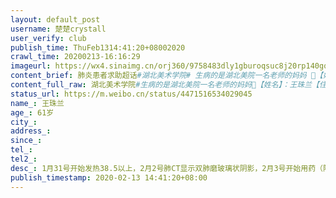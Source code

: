```yaml
---
layout: default_post
username: 楚楚crystall
user_verify: club
publish_time: ThuFeb1314:41:20+08002020
crawl_time: 20200213-16:16:29
imageurl: https://wx4.sinaimg.cn/orj360/9758483dly1gburoqsuc8j20rp140gqk.jpg
content_brief: 肺炎患者求助超话#湖北美术学院# 生病的是湖北美院一名老师的妈妈 🙏【姓名】：王珠兰【住址】：青山区122街55门6号【年龄】：61岁【现状】：现在隔离点，北湖名居，属于青山区白玉山街道。病情危重，看能否协调转入方仓或者定点医院。【病情描述】：1月31号开始发热38.5以上，2月2号肺CT ...全文
content_full_raw: 湖北美术学院#生病的是湖北美院一名老师的妈妈🙏【姓名】：王珠兰【住址】：青山区122街55门6号【年龄】：61岁【现状】：现在隔离点，北湖名居，属于青山区白玉山街道。病情危重，看能否协调转入方仓或者定点医院。【病情描述】：1月31号开始发热38.5以上，2月2号肺CT显示双肺磨玻璃状阴影，2月3号开始用药（阿比多尔+拜复乐+莲花清瘟）核酸检测两次阴性，但甲乙流感检测，呼吸道病原体检测皆成阴性，用药至今不能彻底退烧，伴有咳嗽，胸闷，头晕等症状，现在北湖名居隔离点隔离，那里只有中药汤剂（肺炎三号方），不见效果。2月12号晚高烧40度，血氧90，急需医疗救治。【紧急联系人】：肖文君【电话】：●●●【需求】:希望能够及时安排住院治疗【注明】：9号肺部CT较2号的结果来说，病情明显加重，消炎和抗病毒药物已不能控制病情发展。在此叩谢各位🙏武汉
status_url: https://m.weibo.cn/status/4471516534029045
name_: 王珠兰
age_: 61岁
city_: 
address_: 
since_: 
tel_: 
tel2_: 
desc_: 1月31号开始发热38.5以上，2月2号肺CT显示双肺磨玻璃状阴影，2月3号开始用药（阿比多尔+拜复乐+莲花清瘟）核酸检测两次阴性，但甲乙流感检测，呼吸道病原体检测皆成阴性，用药至今不能彻底退烧，伴有咳嗽，胸闷，头晕等症状，现在北湖名居隔离点隔离，那里只有中药汤剂（肺炎三号方），不见效果。2月12号晚高烧40度，血氧90，急需医疗救治。
publish_timestamp: 2020-02-13 14:41:20+08:00
---
```

